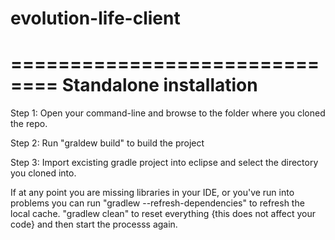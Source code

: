 # evolution-life-client

==============================
Standalone installation
==============================

Step 1: Open your command-line and browse to the folder where you cloned the repo.

Step 2: Run "graldew build" to build the project

Step 3: Import excisting gradle project into eclipse and select the directory you cloned into.

If at any point you are missing libraries in your IDE, or you've run into problems you can run "gradlew --refresh-dependencies" to refresh the local cache. "gradlew clean" to reset everything {this does not affect your code} and then start the processs again.
